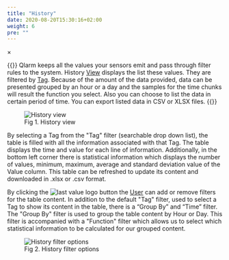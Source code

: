 ```yaml
---
title: "History"
date: 2020-08-20T15:30:16+02:00
weight: 6
pre: ""
---
```


<!-- The Modal -->
<div id="myModal" class="modal">
  <span class="close">&times;</span>
  <img class="modal-content" id="img01">
  <div id="caption"></div>
</div>

{{<lead>}}
Qlarm keeps all the values your sensors emit and pass through filter rules to the system. History [View](/glossary#view) displays the list these values. They are filtered by [Tag](/glossary#tag). Because of the amount of the data provided, data can be presented grouped by an hour or a day and the samples for the time chunks will result the function you select. Also you can choose to list the data in certain period of time. You can export listed data in CSV or XLSX files.
{{</lead>}}

<figure class="image_container">
    <img class="center_image myImg" onClick="reply_click(this)"  id="history_view" src="/history_view.png" alt="History view">
    <figcaption >Fig 1. History view</figcaption>
</figure>

By selecting a Tag from the "Tag" filter (searchable drop down list), the table is filled with all the information associated with that Tag. The table displays the time and value for each line of information. Additionally, in the bottom left corner there is statistical information which displays the number of values, minimum, maximum, average and standard deviation value of the Value column. This table can be refreshed to update its content and downloaded in .xlsx or .csv format. 

By clicking the <img src="/history_filter_button.png" alt="last value logo" class = "logo_resize"> button the [User](/glossary#user) can add or remove filters for the table content. In addition to the default "Tag" filter, used to select a Tag to show its content in the table, there is a “Group By” and “Time” filter. The "Group By" filter is used to group the table content by Hour or Day. This filter is accompanied with a "Function" filter which allows us to select which statistical information to be calculated for our grouped content.

<figure class="image_container">
    <img class="center_image myImg" onClick="reply_click(this)"  id="history_filter_options" src="/history_filter_options.png" alt="History filter options">
    <figcaption >Fig 2. History filter options</figcaption>
</figure>

<script>
// Get the modal
var modal = document.getElementById("myModal");

var modalImg = document.getElementById("img01");
var captionText = document.getElementById("caption");
function reply_click(img)
{
    modal.style.display = "block";
    modalImg.src = img.src;
    captionText.innerHTML = img.alt;
}

modal.onclick = function() { 
  modal.style.display = "none";
}

document.addEventListener('keyup', function(e) {
    if (e.keyCode == 27) {
        modal.style.display = "none";
    }
});
</script>